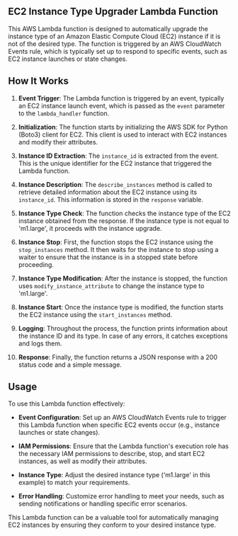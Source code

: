 ## EC2 Instance Type Upgrader Lambda Function

This AWS Lambda function is designed to automatically upgrade the instance type of an Amazon Elastic Compute Cloud (EC2) instance if it is not of the desired type. The function is triggered by an AWS CloudWatch Events rule, which is typically set up to respond to specific events, such as EC2 instance launches or state changes.

## How It Works

1. **Event Trigger**: The Lambda function is triggered by an event, typically an EC2 instance launch event, which is passed as the `event` parameter to the `lambda_handler` function.

2. **Initialization**: The function starts by initializing the AWS SDK for Python (Boto3) client for EC2. This client is used to interact with EC2 instances and modify their attributes.

3. **Instance ID Extraction**: The `instance_id` is extracted from the event. This is the unique identifier for the EC2 instance that triggered the Lambda function.

4. **Instance Description**: The `describe_instances` method is called to retrieve detailed information about the EC2 instance using its `instance_id`. This information is stored in the `response` variable.

5. **Instance Type Check**: The function checks the instance type of the EC2 instance obtained from the response. If the instance type is not equal to 'm1.large', it proceeds with the instance upgrade.

6. **Instance Stop**: First, the function stops the EC2 instance using the `stop_instances` method. It then waits for the instance to stop using a waiter to ensure that the instance is in a stopped state before proceeding.

7. **Instance Type Modification**: After the instance is stopped, the function uses `modify_instance_attribute` to change the instance type to 'm1.large'.

8. **Instance Start**: Once the instance type is modified, the function starts the EC2 instance using the `start_instances` method.

9. **Logging**: Throughout the process, the function prints information about the instance ID and its type. In case of any errors, it catches exceptions and logs them.

10. **Response**: Finally, the function returns a JSON response with a 200 status code and a simple message.

## Usage

To use this Lambda function effectively:

- **Event Configuration**: Set up an AWS CloudWatch Events rule to trigger this Lambda function when specific EC2 events occur (e.g., instance launches or state changes).

- **IAM Permissions**: Ensure that the Lambda function's execution role has the necessary IAM permissions to describe, stop, and start EC2 instances, as well as modify their attributes.

- **Instance Type**: Adjust the desired instance type ('m1.large' in this example) to match your requirements.

- **Error Handling**: Customize error handling to meet your needs, such as sending notifications or handling specific error scenarios.

This Lambda function can be a valuable tool for automatically managing EC2 instances by ensuring they conform to your desired instance type.
